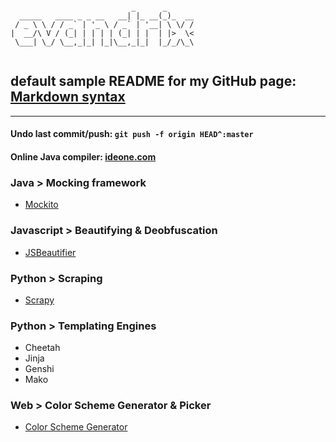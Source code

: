 <pre><code>
                           _      _      
  _____   ____ _ _ __   __| |_ __(_)_  __
 / _ \ \ / / _` | '_ \ / _` | '__| \ \/ /
|  __/\ V / (_| | | | | (_| | |  | |>  \< 
 \___| \_/ \__,_|_| |_|\__,_|_|  |_/_/\_\

</code></pre>

## default sample README for my GitHub page: [Markdown syntax](http://daringfireball.net/projects/markdown/syntax)
---

#### Undo last commit/push: `git push -f origin HEAD^:master`
#### Online Java compiler: [ideone.com](https://ideone.com)

### Java > Mocking framework
 * [Mockito](http://mockito.org)

### Javascript > Beautifying & Deobfuscation
 * [JSBeautifier](http://jsbeautifier.org/)

### Python > Scraping
 * [Scrapy](http://scrapy.org)

### Python > Templating Engines
 * Cheetah
 * Jinja
 * Genshi
 * Mako

### Web > Color Scheme Generator & Picker
 * [Color Scheme Generator](http://www.colorschemer.com/online.html)
